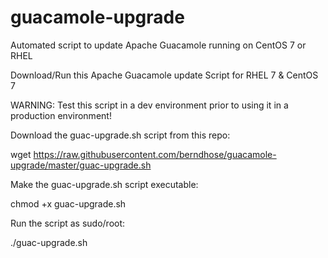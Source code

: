 # guacamole-upgrade
Automated script to update Apache Guacamole running on CentOS 7 or RHEL

Download/Run this Apache Guacamole update Script for RHEL 7 & CentOS 7

WARNING: Test this script in a dev environment prior to using it in a production environment!

Download the guac-upgrade.sh script from this repo:

wget https://raw.githubusercontent.com/berndhose/guacamole-upgrade/master/guac-upgrade.sh

Make the guac-upgrade.sh script executable:

chmod +x guac-upgrade.sh

Run the script as sudo/root:

./guac-upgrade.sh
